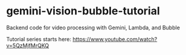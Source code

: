 # gemini-vision-bubble-tutorial
Backend code for video processing with Gemini, Lambda, and Bubble

Tutorial series starts here: https://www.youtube.com/watch?v=5QzMjfMrQKQ
